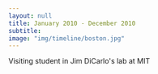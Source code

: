 ```yaml
---
layout: null
title: January 2010 - December 2010
subtitle:
image: "img/timeline/boston.jpg"
---
```

Visiting student in Jim DiCarlo's lab at MIT
